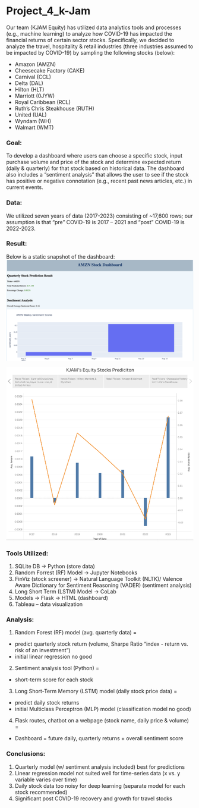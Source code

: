 # Project_4_k-Jam
Our team (KJAM Equity) has utilized data analytics tools and processes (e.g., machine learning) to analyze how COVID-19 has impacted the financial returns of certain sector stocks.  Specifically, we decided to analyze the travel, hospitality & retail industries (three industries assumed to be impacted by COVID-19) by sampling the following stocks (below):
* Amazon (AMZN)
* Cheesecake Factory (CAKE)
* Carnival (CCL)
* Delta (DAL)
* Hilton (HLT)
* Marriott (0JYW)
* Royal Caribbean (RCL)
* Ruth’s Chris Steakhouse (RUTH)
* United (UAL)
* Wyndam (WH)
* Walmart (WMT)

### Goal:
To develop a dashboard where users can choose a specific stock, input purchase volume and price of the stock and determine expected return (daily & quarterly) for that stock based on historical data.  The dashboard also includes a “sentiment analysis” that allows the user to see if the stock has positive or negative connotation (e.g., recent past news articles, etc.) in current events.

### Data:  
We utilized seven years of data (2017-2023) consisting of ~17,600 rows; our assumption is that “pre” COVID-19 is 2017 – 2021 and “post” COVID-19 is 2022-2023.  





### Result:
Below is a static snapshot of the dashboard:
![](Dashboard_image1.png)

![](Storyboard_image.png)
### Tools Utilized:
1. SQLite DB -> Python (store data)
2.  Random Forrest (RF) Model -> Jupyter Notebooks
3.  FinViz (stock screener) -> Natural Language Toolkit (NLTK)/ Valence Aware Dictionary for Sentiment Reasoning (VADER) (sentiment analysis)
4.  Long Short Term (LSTM) Model -> CoLab 
5.  Models -> Flask -> HTML (dashboard)
6.  Tableau – data visualization








### Analysis:
1.  Random Forest (RF) model (avg. quarterly data) =
*    predict quarterly stock return (volume, Sharpe Ratio “index - return vs. risk of an investment”)
*   initial linear regression no good
2.  Sentiment analysis tool (Python) = 
*   short-term score for each stock 
3.  Long Short-Term Memory (LSTM) model (daily stock price data) = 
*  predict daily stock returns
*   initial Multiclass Perceptron (MLP) model (classification model no good)
4.  Flask routes, chatbot on a webpage (stock name, daily price & volume) = 
*    Dashboard = future daily, quarterly returns + overall sentiment score 

### Conclusions:
1.  Quarterly model (w/ sentiment analysis included) best for predictions
2.  Linear regression model not suited well for time-series data (x vs. y variable varies over time) 
3.  Daily stock data too noisy for deep learning (separate model for each stock recommended)
4.  Significant post COVID-19 recovery and growth for travel stocks
